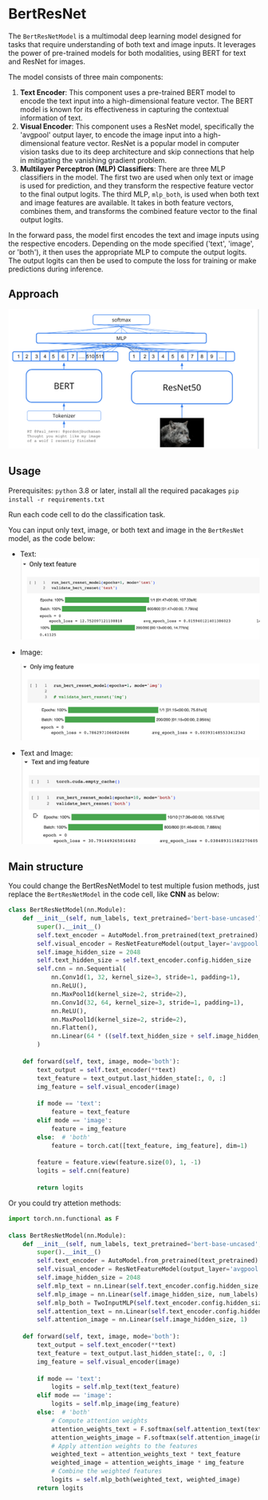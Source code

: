 # BertResNet

The `BertResNetModel` is a multimodal deep learning model designed for tasks that require understanding of both text and image inputs. It leverages the power of pre-trained models for both modalities, using BERT for text and ResNet for images.

The model consists of three main components:

1. **Text Encoder**: This component uses a pre-trained BERT model to encode the text input into a high-dimensional feature vector. The BERT model is known for its effectiveness in capturing the contextual information of text.
2. **Visual Encoder**: This component uses a ResNet model, specifically the 'avgpool' output layer, to encode the image input into a high-dimensional feature vector. ResNet is a popular model in computer vision tasks due to its deep architecture and skip connections that help in mitigating the vanishing gradient problem.
3. **Multilayer Perceptron (MLP) Classifiers**: There are three MLP classifiers in the model. The first two are used when only text or image is used for prediction, and they transform the respective feature vector to the final output logits. The third MLP, `mlp_both`, is used when both text and image features are available. It takes in both feature vectors, combines them, and transforms the combined feature vector to the final output logits.

In the forward pass, the model first encodes the text and image inputs using the respective encoders. Depending on the mode specified ('text', 'image', or 'both'), it then uses the appropriate MLP to compute the output logits. The output logits can then be used to compute the loss for training or make predictions during inference.

## Approach

![image-20230708205123792](./README.assets/image-20230708205123792.png)



## Usage

Prerequisites: `python` 3.8 or later, install all the required pacakages `pip install -r requirements.txt`

Run each code cell to do the classification task.

You can input only text, image, or both text and image in the `BertResNet` model, as the code below:

- Text:![image-20230708210401179](./README.assets/image-20230708210401179.png)

- Image:

  ![image-20230708210419803](./README.assets/image-20230708210419803.png)

- Text and Image:![image-20230708210449665](./README.assets/image-20230708210449665.png)



## Main structure

You could change the BertResNetModel to test multiple fusion methods, just replace the `BertResNetModel` in the code cell, like **CNN** as below:

```python
class BertResNetModel(nn.Module):
    def __init__(self, num_labels, text_pretrained='bert-base-uncased'):
        super().__init__()
        self.text_encoder = AutoModel.from_pretrained(text_pretrained)
        self.visual_encoder = ResNetFeatureModel(output_layer='avgpool')
        self.image_hidden_size = 2048
        self.text_hidden_size = self.text_encoder.config.hidden_size
        self.cnn = nn.Sequential(
            nn.Conv1d(1, 32, kernel_size=3, stride=1, padding=1),
            nn.ReLU(),
            nn.MaxPool1d(kernel_size=2, stride=2),
            nn.Conv1d(32, 64, kernel_size=3, stride=1, padding=1),
            nn.ReLU(),
            nn.MaxPool1d(kernel_size=2, stride=2),
            nn.Flatten(),
            nn.Linear(64 * ((self.text_hidden_size + self.image_hidden_size) // 4), num_labels)
        )

    def forward(self, text, image, mode='both'):
        text_output = self.text_encoder(**text)
        text_feature = text_output.last_hidden_state[:, 0, :]
        img_feature = self.visual_encoder(image)

        if mode == 'text':
            feature = text_feature
        elif mode == 'image':
            feature = img_feature
        else:  # 'both'
            feature = torch.cat([text_feature, img_feature], dim=1)

        feature = feature.view(feature.size(0), 1, -1)
        logits = self.cnn(feature)

        return logits
```

Or you could try attetion methods:

```python
import torch.nn.functional as F

class BertResNetModel(nn.Module):
    def __init__(self, num_labels, text_pretrained='bert-base-uncased', hidden_size=512):
        super().__init__()
        self.text_encoder = AutoModel.from_pretrained(text_pretrained)
        self.visual_encoder = ResNetFeatureModel(output_layer='avgpool')
        self.image_hidden_size = 2048
        self.mlp_text = nn.Linear(self.text_encoder.config.hidden_size, num_labels)
        self.mlp_image = nn.Linear(self.image_hidden_size, num_labels)
        self.mlp_both = TwoInputMLP(self.text_encoder.config.hidden_size, self.image_hidden_size, hidden_size, num_labels)
        self.attention_text = nn.Linear(self.text_encoder.config.hidden_size, 1)
        self.attention_image = nn.Linear(self.image_hidden_size, 1)

    def forward(self, text, image, mode='both'):
        text_output = self.text_encoder(**text)
        text_feature = text_output.last_hidden_state[:, 0, :]
        img_feature = self.visual_encoder(image)

        if mode == 'text':
            logits = self.mlp_text(text_feature)
        elif mode == 'image':
            logits = self.mlp_image(img_feature)
        else:  # 'both'
            # Compute attention weights
            attention_weights_text = F.softmax(self.attention_text(text_feature), dim=1)
            attention_weights_image = F.softmax(self.attention_image(img_feature), dim=1)
            # Apply attention weights to the features
            weighted_text = attention_weights_text * text_feature
            weighted_image = attention_weights_image * img_feature
            # Combine the weighted features
            logits = self.mlp_both(weighted_text, weighted_image)
        return logits
```

